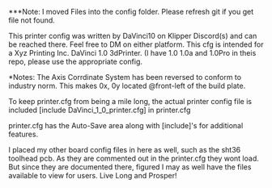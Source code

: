 ***Note: I moved Files into the config folder. Please refresh git if you get file not found.

This printer config was written by DaVinci10 on Klipper Discord(s) and can be reached there. Feel free to DM on either platform.
This cfg is intended for a Xyz Printing Inc. DaVinci 1.0 3dPrinter. (I have 1.0 1.0a and 1.0Pro in theis repo, please use the appropriate config.

*Notes: The Axis Corrdinate System has been reversed to conform to industry norm. 
This makes 0x, 0y located @front-left of the build plate.

To keep printer.cfg from being a mile long, the actual printer config file is included [include DaVinci_1_0_printer.cfg] in printer.cfg 

printer.cfg has the Auto-Save area along with [include]'s for additional features.


I placed my other board config files in here as well, such as the sht36 toolhead pcb. 
As they are commented out in the printer.cfg they wont load. But since they are documented there, figured I may as well have the files available to view for users.
Live Long and Prosper!
